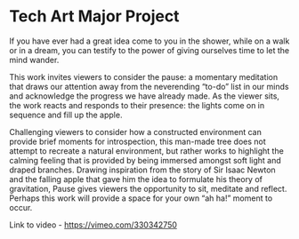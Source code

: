# Tech Art Major Project

If you have ever had a great idea come to you in the shower, while on a walk or in a dream, you can testify to the power of giving ourselves time to let the mind wander.   

This work invites viewers to consider the pause: a momentary meditation that draws our attention away from the neverending “to-do” list in our minds and acknowledge the progress we have already made. As the viewer sits, the work reacts and responds to their presence: the lights come on in sequence and fill up the apple.   

Challenging viewers to consider how a constructed environment can provide brief moments for introspection, this man-made tree does not attempt to recreate a natural environment, but rather works to highlight the calming feeling that is provided by being immersed amongst soft light and draped branches. Drawing inspiration from the story of Sir Isaac Newton and the falling apple that gave him the idea to formulate his theory of gravitation, Pause gives viewers the opportunity to sit, meditate and reflect. Perhaps this work will provide a space for your own “ah ha!” moment to occur.

Link to video - https://vimeo.com/330342750

